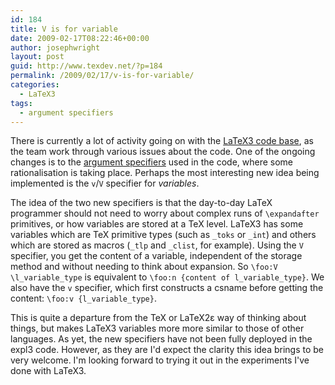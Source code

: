 ```yaml
---
id: 184
title: V is for variable
date: 2009-02-17T08:22:46+00:00
author: josephwright
layout: post
guid: http://www.texdev.net/?p=184
permalink: /2009/02/17/v-is-for-variable/
categories:
  - LaTeX3
tags:
  - argument specifiers
---
```

There is currently a lot of activity going on with the <a title="LaTeX3 Code" href="http://www.latex-project.org/code.html">LaTeX3 code base</a>, as the team work through various issues about the code. One of the ongoing changes is to the <a title="LaTeX3 argument specifier improvements" href="http://www.texdev.net/2009/02/13/latex3-argument-specifiers-improvements/">argument specifiers</a> used in the code, where some rationalisation is taking place. Perhaps the most interesting new idea being implemented is the <code>v</code>/<code>V</code> specifier for <em>variables</em>.

The idea of the two new specifiers is that the day-to-day LaTeX programmer should not need to worry about complex runs of <code>\expandafter</code> primitives, or how variables are stored at a TeX level. LaTeX3 has some variables which are TeX primitive types (such as <code>_toks</code> or <code>_int</code>) and others which are stored as macros (<code>_tlp</code> and <code>_clist</code>, for example). Using the <code>V</code> specifier, you get the content of a variable, independent of the storage method and without needing to think about expansion. So <code>\foo:V \l_variable_type</code> is equivalent to <code>\foo:n {content of l_variable_type}</code>. We also have the <code>v</code> specifier, which first constructs a csname before getting the content: <code>\foo:v {l_variable_type}</code>.

This is quite a departure from the TeX or LaTeX2ε way of thinking about things, but makes LaTeX3 variables more more similar to those of other languages. As yet, the new specifiers have not been fully deployed in the expl3 code. However, as they are I'd expect the clarity this idea brings to be very welcome. I'm looking forward to trying it out in the experiments I've done with LaTeX3.
